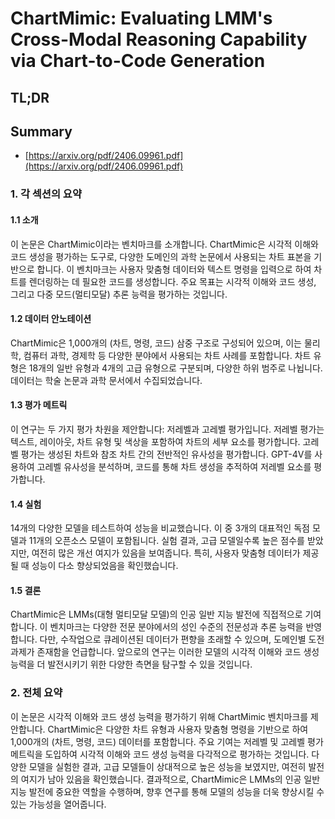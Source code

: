 # ChartMimic: Evaluating LMM's Cross-Modal Reasoning Capability via Chart-to-Code Generation
## TL;DR
## Summary
- [https://arxiv.org/pdf/2406.09961.pdf](https://arxiv.org/pdf/2406.09961.pdf)

### 1. 각 섹션의 요약

#### 1.1 소개
이 논문은 ChartMimic이라는 벤치마크를 소개합니다. ChartMimic은 시각적 이해와 코드 생성을 평가하는 도구로, 다양한 도메인의 과학 논문에서 사용되는 차트 표본을 기반으로 합니다. 이 벤치마크는 사용자 맞춤형 데이터와 텍스트 명령을 입력으로 하여 차트를 렌더링하는 데 필요한 코드를 생성합니다. 주요 목표는 시각적 이해와 코드 생성, 그리고 다중 모드(멀티모달) 추론 능력을 평가하는 것입니다.

#### 1.2 데이터 안노테이션
ChartMimic은 1,000개의 (차트, 명령, 코드) 삼중 구조로 구성되어 있으며, 이는 물리학, 컴퓨터 과학, 경제학 등 다양한 분야에서 사용되는 차트 사례를 포함합니다. 차트 유형은 18개의 일반 유형과 4개의 고급 유형으로 구분되며, 다양한 하위 범주로 나뉩니다. 데이터는 학술 논문과 과학 문서에서 수집되었습니다.

#### 1.3 평가 메트릭
이 연구는 두 가지 평가 차원을 제안합니다: 저레벨과 고레벨 평가입니다. 저레벨 평가는 텍스트, 레이아웃, 차트 유형 및 색상을 포함하여 차트의 세부 요소를 평가합니다. 고레벨 평가는 생성된 차트와 참조 차트 간의 전반적인 유사성을 평가합니다. GPT-4V를 사용하여 고레벨 유사성을 분석하며, 코드를 통해 차트 생성을 추적하여 저레벨 요소를 평가합니다.

#### 1.4 실험
14개의 다양한 모델을 테스트하여 성능을 비교했습니다. 이 중 3개의 대표적인 독점 모델과 11개의 오픈소스 모델이 포함됩니다. 실험 결과, 고급 모델일수록 높은 점수를 받았지만, 여전히 많은 개선 여지가 있음을 보여줍니다. 특히, 사용자 맞춤형 데이터가 제공될 때 성능이 다소 향상되었음을 확인했습니다.

#### 1.5 결론
ChartMimic은 LMMs(대형 멀티모달 모델)의 인공 일반 지능 발전에 직접적으로 기여합니다. 이 벤치마크는 다양한 전문 분야에서의 성인 수준의 전문성과 추론 능력을 반영합니다. 다만, 수작업으로 큐레이션된 데이터가 편향을 초래할 수 있으며, 도메인별 도전과제가 존재함을 언급합니다. 앞으로의 연구는 이러한 모델의 시각적 이해와 코드 생성 능력을 더 발전시키기 위한 다양한 측면을 탐구할 수 있을 것입니다.

### 2. 전체 요약
이 논문은 시각적 이해와 코드 생성 능력을 평가하기 위해 ChartMimic 벤치마크를 제안합니다. ChartMimic은 다양한 차트 유형과 사용자 맞춤형 명령을 기반으로 하여 1,000개의 (차트, 명령, 코드) 데이터를 포함합니다. 주요 기여는 저레벨 및 고레벨 평가 메트릭을 도입하여 시각적 이해와 코드 생성 능력을 다각적으로 평가하는 것입니다. 다양한 모델을 실험한 결과, 고급 모델들이 상대적으로 높은 성능을 보였지만, 여전히 발전의 여지가 남아 있음을 확인했습니다. 결과적으로, ChartMimic은 LMMs의 인공 일반 지능 발전에 중요한 역할을 수행하며, 향후 연구를 통해 모델의 성능을 더욱 향상시킬 수 있는 가능성을 열어줍니다.